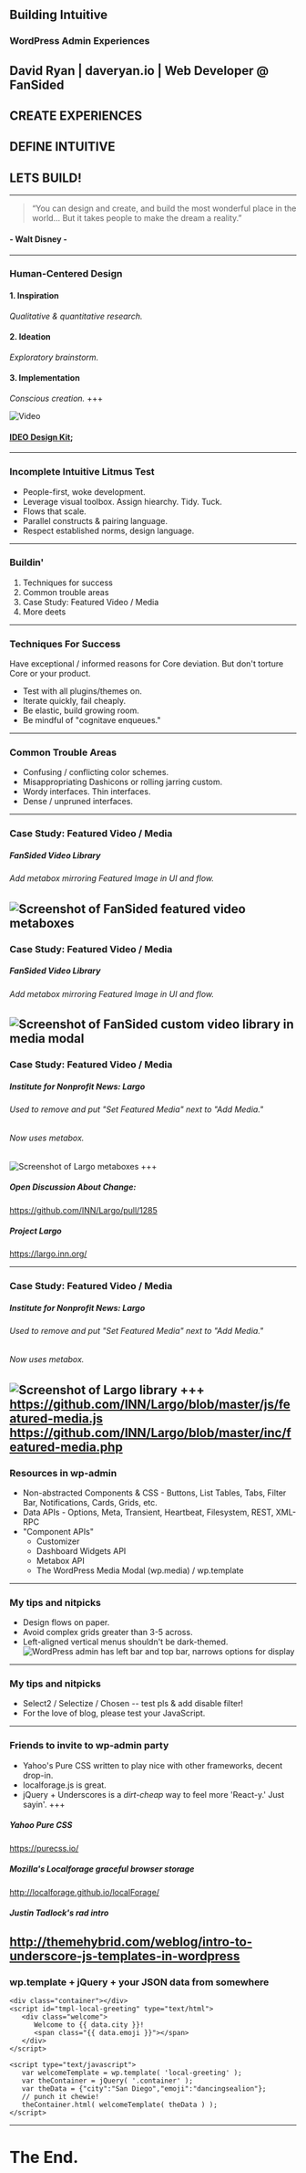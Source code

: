 ## Building Intuitive 
### WordPress Admin Experiences

David Ryan | daveryan.io | Web Developer @ FanSided
---
## CREATE EXPERIENCES
## DEFINE INTUITIVE
## LETS BUILD!
---
> “You can design and create, 
and build the most wonderful place in the world… 
But it takes people to make the dream a reality.”

#### - Walt Disney -
---
### Human-Centered Design
#### 1. Inspiration
*Qualitative & quantitative research.*

#### 2. Ideation <!-- .element: class="fragment" -->
*Exploratory brainstorm.* <!-- .element: class="fragment" -->

#### 3. Implementation <!-- .element: class="fragment" -->
*Conscious creation.* <!-- .element: class="fragment" -->
+++

![Video](https://www.youtube.com/embed/NBu1kkSCHfs)

#### [IDEO Design Kit](http://designkit.org);

---
### Incomplete Intuitive Litmus Test
* People-first, woke development.
* Leverage visual toolbox. Assign hiearchy. Tidy. Tuck. <!-- .element: class="fragment" -->
* Flows that scale. <!-- .element: class="fragment" -->
* Parallel constructs & pairing language. <!-- .element: class="fragment" -->
* Respect established norms, design language. <!-- .element: class="fragment" -->
---
### Buildin'
1. Techniques for success
2. Common trouble areas
3. Case Study: Featured Video / Media
4. More deets
---
### Techniques For Success
Have exceptional / informed reasons for Core deviation. But don't torture Core or your product.

* Test with all plugins/themes on. <!-- .element: class="fragment" -->
* Iterate quickly, fail cheaply. <!-- .element: class="fragment" -->
* Be elastic, build growing room. <!-- .element: class="fragment" -->
* Be mindful of "cognitave enqueues." <!-- .element: class="fragment" -->
---
### Common Trouble Areas
* Confusing / conflicting color schemes.
* Misappropriating Dashicons or rolling jarring custom. <!-- .element: class="fragment" -->
* Wordy interfaces. Thin interfaces. <!-- .element: class="fragment" -->
* Dense / unpruned interfaces. <!-- .element: class="fragment" -->
---
### Case Study: Featured Video / Media
##### FanSided Video Library
###### Add metabox mirroring Featured Image in UI and flow.
![Screenshot of FanSided featured video metaboxes](assets/fsmetaboxes.png) <!-- .element: class="fragment" -->
---
### Case Study: Featured Video / Media
##### FanSided Video Library
###### Add metabox mirroring Featured Image in UI and flow.
![Screenshot of FanSided custom video library in media modal](assets/setfeatvid.png)
---
### Case Study: Featured Video / Media
##### Institute for Nonprofit News: Largo
###### Used to remove and put "Set Featured Media" next to "Add Media."
###### Now uses metabox.
![Screenshot of Largo metaboxes](assets/largometaboxes.png)  <!-- .element: class="fragment" -->
+++
##### Open Discussion About Change:
https://github.com/INN/Largo/pull/1285

##### Project Largo
https://largo.inn.org/

---
### Case Study: Featured Video / Media
##### Institute for Nonprofit News: Largo
###### Used to remove and put "Set Featured Media" next to "Add Media."
###### Now uses metabox.
![Screenshot of Largo library](assets/largolib.png)
+++
https://github.com/INN/Largo/blob/master/js/featured-media.js
https://github.com/INN/Largo/blob/master/inc/featured-media.php
---
### Resources in wp-admin
* Non-abstracted Components & CSS - Buttons, List Tables, Tabs, Filter Bar, Notifications, Cards, Grids, etc.
* Data APIs - Options, Meta, Transient, Heartbeat, Filesystem, REST, XML-RPC <!-- .element: class="fragment" -->
* "Component APIs" <!-- .element: class="fragment" -->
    * Customizer <!-- .element: class="fragment" -->
    * Dashboard Widgets API <!-- .element: class="fragment" -->
    * Metabox API <!-- .element: class="fragment" -->
    * The WordPress Media Modal (wp.media) / wp.template <!-- .element: class="fragment" -->
---
### My tips and nitpicks
* Design flows on paper.
* Avoid complex grids greater than 3-5 across.
* Left-aligned vertical menus shouldn't be dark-themed.
![WordPress admin has left bar and top bar, narrows options for display](assets/fscomadm.png)
---
### My tips and nitpicks
* Select2 / Selectize / Chosen -- test pls & add disable filter!
* For the love of blog, please test your JavaScript.
---
### Friends to invite to wp-admin party
* Yahoo's Pure CSS written to play nice with other frameworks, decent drop-in.
* localforage.js is great.
* jQuery + Underscores is a _dirt-cheap_ way to feel more 'React-y.' Just sayin'. 
+++
##### Yahoo Pure CSS
https://purecss.io/
##### Mozilla's Localforage graceful browser storage
http://localforage.github.io/localForage/
##### Justin Tadlock's _rad_ intro
http://themehybrid.com/weblog/intro-to-underscore-js-templates-in-wordpress
---
### wp.template + jQuery + your JSON data from somewhere
```
<div class="container"></div>
<script id="tmpl-local-greeting" type="text/html">
   <div class="welcome">
      Welcome to {{ data.city }}!
      <span class="{{ data.emoji }}"></span>
   </div>
</script>

<script type="text/javascript">
   var welcomeTemplate = wp.template( 'local-greeting' );
   var theContainer = jQuery( '.container' );
   var theData = {"city":"San Diego","emoji":"dancingsealion"};
   // punch it chewie!
   theContainer.html( welcomeTemplate( theData ) );
</script>
```
---
# The End.
